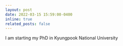 ```yaml
---
layout: post
date: 2022-03-15 15:59:00-0400
inline: true
related_posts: false
---
```


I am starting my PhD in Kyungpook National University